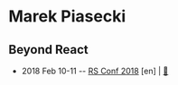 # Marek Piasecki

## Beyond React
- 2018 Feb 10-11 -- [RS Conf 2018](https://youtu.be/b6vD9ASIoxo) [en] | [:notebook:](https://drive.google.com/open?id=1jMPZKs2ORGZVsg5mSir9v5QNMlgURMzm)  
